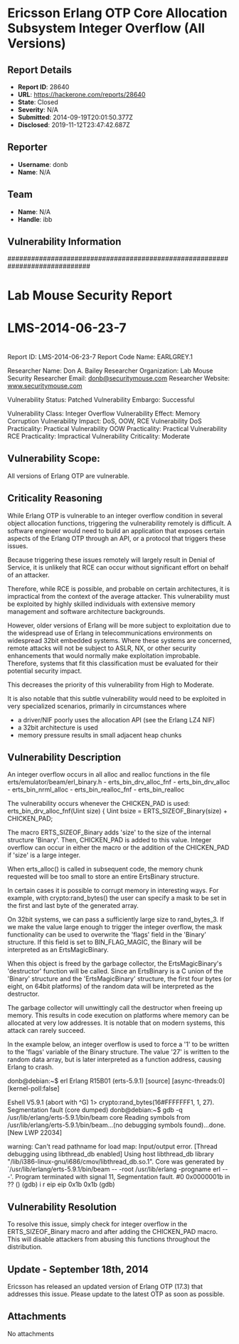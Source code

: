 # Ericsson Erlang OTP Core Allocation Subsystem Integer Overflow (All Versions)

## Report Details
- **Report ID**: 28640
- **URL**: https://hackerone.com/reports/28640
- **State**: Closed
- **Severity**: N/A
- **Submitted**: 2014-09-19T20:01:50.377Z
- **Disclosed**: 2019-11-12T23:47:42.687Z

## Reporter
- **Username**: donb
- **Name**: N/A

## Team
- **Name**: N/A
- **Handle**: ibb

## Vulnerability Information
#############################################################################
#
# Lab Mouse Security Report 
# LMS-2014-06-23-7
#

Report ID: LMS-2014-06-23-7
Report Code Name: EARLGREY.1

Researcher Name: Don A. Bailey
Researcher Organization: Lab Mouse Security
Researcher Email: donb@securitymouse.com
Researcher Website: www.securitymouse.com

Vulnerability Status: Patched
Vulnerability Embargo: Successful

Vulnerability Class: Integer Overflow
Vulnerability Effect: Memory Corruption
Vulnerability Impact: DoS, OOW, RCE
Vulnerability DoS Practicality: Practical
Vulnerability OOW Practicality: Practical
Vulnerability RCE Practicality: Impractical
Vulnerability Criticality: Moderate

Vulnerability Scope:
---------------------
All versions of Erlang OTP are vulnerable. 

Criticality Reasoning
---------------------
While Erlang OTP is vulnerable to an integer overflow condition in several
object allocation functions, triggering the vulnerability remotely is 
difficult. A software engineer would need to build an application that
exposes certain aspects of the Erlang OTP through an API, or a protocol that
triggers these issues. 

Because triggering these issues remotely will largely result in Denial of
Service, it is unlikely that RCE can occur without significant effort on
behalf of an attacker. 

Therefore, while RCE is possible, and probable on certain architectures,
it is impractical from the context of the average attacker. This vulnerability 
must be exploited by highly skilled individuals with extensive memory 
management and software architecture backgrounds. 

However, older versions of Erlang will be more subject to exploitation due
to the widespread use of Erlang in telecommunications environments on
widespread 32bit embedded systems. Where these systems are concerned,
remote attacks will not be subject to ASLR, NX, or other security enhancements
that would normally make exploitation improbable. Therefore, systems that fit 
this classification must be evaluated for their potential security impact. 

This decreases the priority of this vulnerability from High to Moderate. 

It is also notable that this subtle vulnerability would need to be exploited
in very specialized scenarios, primarily in circumstances where
 - a driver/NIF poorly uses the allocation API (see the Erlang LZ4 NIF)
 - a 32bit architecture is used
 - memory pressure results in small adjacent heap chunks 

Vulnerability Description
-------------------------
An integer overflow occurs in all alloc and realloc functions in the file
erts/emulator/beam/erl_binary.h
	- erts_bin_drv_alloc_fnf
	- erts_bin_drv_alloc
	- erts_bin_nrml_alloc
	- erts_bin_realloc_fnf
	- erts_bin_realloc

The vulnerability occurs whenever the CHICKEN_PAD is used:
erts_bin_drv_alloc_fnf(Uint size)
{
    Uint bsize = ERTS_SIZEOF_Binary(size) + CHICKEN_PAD;

The macro ERTS_SIZEOF_Binary adds 'size' to the size of the internal structure
'Binary'. Then, CHICKEN_PAD is added to this value. Integer overflow can occur
in either the macro or the addition of the CHICKEN_PAD if 'size' is a large
integer. 

When erts_alloc() is called in subsequent code, the memory chunk requested will
be too small to store an entire ErtsBinary structure. 

In certain cases it is possible to corrupt memory in interesting ways. For
example, with crypto:rand_bytes() the user can specify a mask to be set in
the first and last byte of the generated array. 

On 32bit systems, we can pass a sufficiently large size to rand_bytes_3. If we
make the value large enough to trigger the integer overflow, the mask 
functionality can be used to overwrite the 'flags' field in the 'Binary' 
structure. If this field is set to BIN_FLAG_MAGIC, the Binary will be 
interpreted as an ErtsMagicBinary. 

When this object is freed by the garbage collector, the ErtsMagicBinary's
'destructor' function will be called. Since an ErtsBinary is a C union of
the 'Binary' structure and the 'ErtsMagicBinary' structure, the first four
bytes (or eight, on 64bit platforms) of the random data will be interpreted
as the destructor. 

The garbage collector will unwittingly call the destructor when freeing up
memory. This results in code execution on platforms where memory can be
allocated at very low addresses. It is notable that on modern systems, this
attack can rarely succeed.

In the example below, an integer overflow is used to force a '1' to be 
written to the 'flags' variable of the Binary structure. The value '27' is
written to the random data array, but is later interpreted as a function
address, causing Erlang to crash.

donb@debian:~$ erl
Erlang R15B01 (erts-5.9.1) [source] [async-threads:0] [kernel-poll:false]

Eshell V5.9.1  (abort with ^G)
1> crypto:rand_bytes(16#FFFFFFF1, 1, 27).
Segmentation fault (core dumped)
donb@debian:~$ gdb -q /usr/lib/erlang/erts-5.9.1/bin/beam core
Reading symbols from /usr/lib/erlang/erts-5.9.1/bin/beam...(no debugging 
symbols found)...done.
[New LWP 22034]

warning: Can't read pathname for load map: Input/output error.
[Thread debugging using libthread_db enabled]
Using host libthread_db library 
"/lib/i386-linux-gnu/i686/cmov/libthread_db.so.1".
Core was generated by `/usr/lib/erlang/erts-5.9.1/bin/beam -- -root 
/usr/lib/erlang -progname erl -- -'.
Program terminated with signal 11, Segmentation fault.
#0  0x0000001b in ?? ()
(gdb) i r eip
eip            0x1b     0x1b
(gdb) 


Vulnerability Resolution
------------------------
To resolve this issue, simply check for integer overflow in the 
ERTS_SIZEOF_Binary macro and after adding the CHICKEN_PAD macro. This will
disable attackers from abusing this functions throughout the distribution.

Update - September 18th, 2014
----------------------------------------------
Ericsson has released an updated version of Erlang OTP (17.3) that addresses this issue. Please update to the latest OTP as soon as possible. 

## Attachments
No attachments
